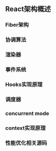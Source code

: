 ## React架构概述

### Fiber架构

### 协调算法

### 渲染器

### 事件系统

### Hooks实现原理

### 调度器

### concurrent mode

### context实现原理

### 性能优化相关源码
